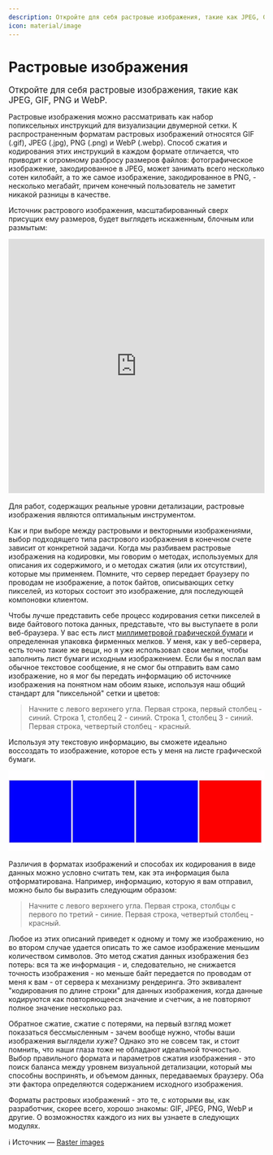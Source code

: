 ```yaml
---
description: Откройте для себя растровые изображения, такие как JPEG, GIF, PNG и WebP.
icon: material/image
---
```


# Растровые изображения

<big>Откройте для себя растровые изображения, такие как JPEG, GIF, PNG и WebP.</big>

Растровые изображения можно рассматривать как набор попиксельных инструкций для визуализации двумерной сетки. К распространенным форматам растровых изображений относятся GIF (.gif), JPEG (.jpg), PNG (.png) и WebP (.webp). Способ сжатия и кодирования этих инструкций в каждом формате отличается, что приводит к огромному разбросу размеров файлов: фотографическое изображение, закодированное в JPEG, может занимать всего несколько сотен килобайт, а то же самое изображение, закодированное в PNG, - несколько мегабайт, причем конечный пользователь не заметит никакой разницы в качестве.

Источник растрового изображения, масштабированный сверх присущих ему размеров, будет выглядеть искаженным, блочным или размытым:

<iframe src="https://codepen.io/web-dot-dev/embed/ZEjBQqB?height=500&amp;theme-id=light&amp;default-tab=css%2Cresult&amp;editable=true" style="height: 500px; width: 100%; border: 0;" loading="lazy"></iframe>

Для работ, содержащих реальные уровни детализации, растровые изображения являются оптимальным инструментом.

Как и при выборе между растровыми и векторными изображениями, выбор подходящего типа растрового изображения в конечном счете зависит от конкретной задачи. Когда мы разбиваем растровые изображения на кодировки, мы говорим о методах, используемых для описания их содержимого, и о методах сжатия (или их отсутствии), которые мы применяем. Помните, что сервер передает браузеру по проводам не изображение, а поток байтов, описывающих сетку пикселей, из которых состоит это изображение, для последующей компоновки клиентом.

Чтобы лучше представить себе процесс кодирования сетки пикселей в виде байтового потока данных, представьте, что вы выступаете в роли веб-браузера. У вас есть лист [миллиметровой графической бумаги](https://en.wikipedia.org/wiki/Graph_paper#Formats) и определенная упаковка фирменных мелков. У меня, как у веб-сервера, есть точно такие же вещи, но я уже использовал свои мелки, чтобы заполнить лист бумаги исходным изображением. Если бы я послал вам обычное текстовое сообщение, я не смог бы отправить вам само изображение, но я мог бы передать информацию об источнике изображения на понятном нам обоим языке, используя наш общий стандарт для "пиксельной" сетки и цветов:

> Начните с левого верхнего угла. Первая строка, первый столбец - синий. Строка 1, столбец 2 - синий. Строка 1, столбец 3 - синий. Первая строка, четвертый столбец - красный.

Используя эту текстовую информацию, вы сможете идеально воссоздать то изображение, которое есть у меня на листе графической бумаги.

![Три горизонтальных синих блока, за которыми следует один красный.](raster-images-1.png)

Различия в форматах изображений и способах их кодирования в виде данных можно условно считать тем, как эта информация была отформатирована. Например, информацию, которую я вам отправил, можно было бы выразить следующим образом:

> Начните с левого верхнего угла. Первая строка, столбцы с первого по третий - синие. Первая строка, четвертый столбец - красный.

Любое из этих описаний приведет к одному и тому же изображению, но во втором случае удается описать то же самое изображение меньшим количеством символов. Это метод сжатия данных изображения без потерь: вся та же информация - и, следовательно, не снижается точность изображения - но меньше байт передается по проводам от меня к вам - от сервера к механизму рендеринга. Это эквивалент "кодирования по длине строки" для данных изображения, когда данные кодируются как повторяющееся значение и счетчик, а не повторяют полное значение несколько раз.

Обратное сжатие, сжатие с потерями, на первый взгляд может показаться бессмысленным - зачем вообще нужно, чтобы ваши изображения выглядели _хуже_? Однако это не совсем так, и стоит помнить, что наши глаза тоже не обладают идеальной точностью. Выбор правильного формата и параметров сжатия изображения - это поиск баланса между уровнем визуальной детализации, который мы способны воспринять, и объемом данных, передаваемых браузеру. Оба эти фактора определяются содержанием исходного изображения.

Форматы растровых изображений - это те, с которыми вы, как разработчик, скорее всего, хорошо знакомы: GIF, JPEG, PNG, WebP и другие. О возможностях каждого из них вы узнаете в следующих модулях.

:information_source: Источник &mdash; [Raster images](https://web.dev/learn/images/raster-images/)
